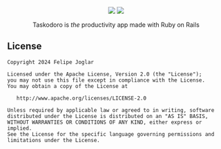 <p align="center">
    <img src="https://user-images.githubusercontent.com/6813924/282821898-e5d5e025-f827-439c-9ff5-262ebdb613bf.svg#gh-light-mode-only" />
    <img src="https://user-images.githubusercontent.com/6813924/282821881-7cfac47b-bb24-4db2-bb33-e994235cb027.svg#gh-dark-mode-only" />
</p>

<p align="center">
    Taskodoro is <i>the</i> productivity app made with Ruby on Rails
</p>

## License

```
Copyright 2024 Felipe Joglar

Licensed under the Apache License, Version 2.0 (the "License");
you may not use this file except in compliance with the License.
You may obtain a copy of the License at

   http://www.apache.org/licenses/LICENSE-2.0

Unless required by applicable law or agreed to in writing, software
distributed under the License is distributed on an "AS IS" BASIS,
WITHOUT WARRANTIES OR CONDITIONS OF ANY KIND, either express or implied.
See the License for the specific language governing permissions and
limitations under the License.
```
